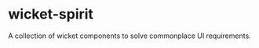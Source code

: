 wicket-spirit
=============

A collection of wicket components to solve commonplace UI requirements.
